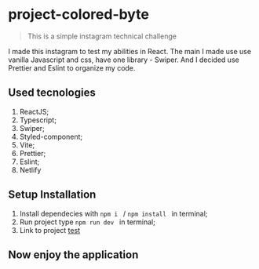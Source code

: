 ﻿# project-colored-byte

> This is a simple instagram technical challenge

I made this instagram to test my abilities in React. The main I made use use vanilla Javascript and css, have one library - Swiper. And I decided use Prettier and Eslint to organize my code.

## Used tecnologies

1. ReactJS;
2. Typescript;
3. Swiper;
4. Styled-component;
5. Vite;
6. Prettier;
7. Eslint;
8. Netlify

## Setup Installation

1. Install dependecies with `npm i ` / `npm install ` in terminal;
2. Run project type `npm run dev ` in terminal;
3. Link to project [test](https://coloredbyte-instagram-react.netlify.app)

## Now enjoy the application
